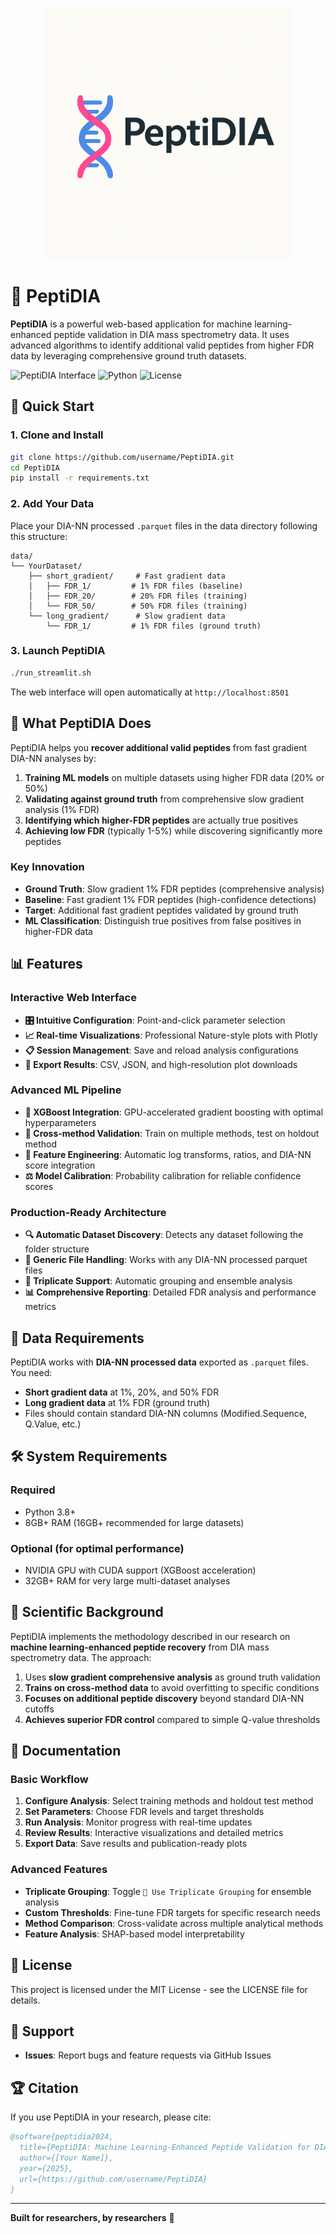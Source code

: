 <div align="center">
  <img src="PeptiDIA_logo.png" alt="PeptiDIA Logo" width="400"/>
</div>

# 🧬 PeptiDIA

**PeptiDIA** is a powerful web-based application for machine learning-enhanced peptide validation in DIA mass spectrometry data. It uses advanced algorithms to identify additional valid peptides from higher FDR data by leveraging comprehensive ground truth datasets.

![PeptiDIA Interface](https://img.shields.io/badge/Interface-Streamlit-red) ![Python](https://img.shields.io/badge/Python-3.8+-blue) ![License](https://img.shields.io/badge/License-MIT-green)

## 🚀 Quick Start

### 1. Clone and Install
```bash
git clone https://github.com/username/PeptiDIA.git
cd PeptiDIA
pip install -r requirements.txt
```

### 2. Add Your Data
Place your DIA-NN processed `.parquet` files in the data directory following this structure:
```
data/
└── YourDataset/
    ├── short_gradient/     # Fast gradient data
    │   ├── FDR_1/         # 1% FDR files (baseline)
    │   ├── FDR_20/        # 20% FDR files (training)
    │   └── FDR_50/        # 50% FDR files (training)
    └── long_gradient/      # Slow gradient data
        └── FDR_1/         # 1% FDR files (ground truth)
```

### 3. Launch PeptiDIA
```bash
./run_streamlit.sh
```

The web interface will open automatically at `http://localhost:8501`

## 🎯 What PeptiDIA Does

PeptiDIA helps you **recover additional valid peptides** from fast gradient DIA-NN analyses by:

1. **Training ML models** on multiple datasets using higher FDR data (20% or 50%)
2. **Validating against ground truth** from comprehensive slow gradient analysis (1% FDR)
3. **Identifying which higher-FDR peptides** are actually true positives
4. **Achieving low FDR** (typically 1-5%) while discovering significantly more peptides

### Key Innovation
- **Ground Truth**: Slow gradient 1% FDR peptides (comprehensive analysis)
- **Baseline**: Fast gradient 1% FDR peptides (high-confidence detections)  
- **Target**: Additional fast gradient peptides validated by ground truth
- **ML Classification**: Distinguish true positives from false positives in higher-FDR data

## 📊 Features

### Interactive Web Interface
- **🎛️ Intuitive Configuration**: Point-and-click parameter selection
- **📈 Real-time Visualizations**: Professional Nature-style plots with Plotly
- **📋 Session Management**: Save and reload analysis configurations
- **💾 Export Results**: CSV, JSON, and high-resolution plot downloads

### Advanced ML Pipeline  
- **🤖 XGBoost Integration**: GPU-accelerated gradient boosting with optimal hyperparameters
- **🔄 Cross-method Validation**: Train on multiple methods, test on holdout method
- **📏 Feature Engineering**: Automatic log transforms, ratios, and DIA-NN score integration
- **⚖️ Model Calibration**: Probability calibration for reliable confidence scores

### Production-Ready Architecture
- **🔍 Automatic Dataset Discovery**: Detects any dataset following the folder structure
- **📁 Generic File Handling**: Works with any DIA-NN processed parquet files
- **🔗 Triplicate Support**: Automatic grouping and ensemble analysis
- **📊 Comprehensive Reporting**: Detailed FDR analysis and performance metrics

## 📁 Data Requirements

PeptiDIA works with **DIA-NN processed data** exported as `.parquet` files. You need:

- **Short gradient data** at 1%, 20%, and 50% FDR
- **Long gradient data** at 1% FDR (ground truth)
- Files should contain standard DIA-NN columns (Modified.Sequence, Q.Value, etc.)

## 🛠️ System Requirements

### Required
- Python 3.8+
- 8GB+ RAM (16GB+ recommended for large datasets)

### Optional (for optimal performance)
- NVIDIA GPU with CUDA support (XGBoost acceleration)
- 32GB+ RAM for very large multi-dataset analyses

## 🔬 Scientific Background

PeptiDIA implements the methodology described in our research on **machine learning-enhanced peptide recovery** from DIA mass spectrometry data. The approach:

1. Uses **slow gradient comprehensive analysis** as ground truth validation
2. **Trains on cross-method data** to avoid overfitting to specific conditions
3. **Focuses on additional peptide discovery** beyond standard DIA-NN cutoffs
4. **Achieves superior FDR control** compared to simple Q-value thresholds

## 📖 Documentation

### Basic Workflow
1. **Configure Analysis**: Select training methods and holdout test method
2. **Set Parameters**: Choose FDR levels and target thresholds  
3. **Run Analysis**: Monitor progress with real-time updates
4. **Review Results**: Interactive visualizations and detailed metrics
5. **Export Data**: Save results and publication-ready plots

### Advanced Features
- **Triplicate Grouping**: Toggle `🔗 Use Triplicate Grouping` for ensemble analysis
- **Custom Thresholds**: Fine-tune FDR targets for specific research needs
- **Method Comparison**: Cross-validate across multiple analytical methods
- **Feature Analysis**: SHAP-based model interpretability


## 📜 License

This project is licensed under the MIT License - see the LICENSE file for details.

## 📧 Support

- **Issues**: Report bugs and feature requests via GitHub Issues

## 🏆 Citation

If you use PeptiDIA in your research, please cite:

```bibtex
@software{peptidia2024,
  title={PeptiDIA: Machine Learning-Enhanced Peptide Validation for DIA Mass Spetrometry Data},
  author={[Your Name]},
  year={2025},
  url={https://github.com/username/PeptiDIA}
}
```

---

**Built for researchers, by researchers** 🧬